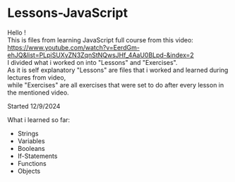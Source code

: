 # Lessons-JavaScript

Hello !\
This is files from learning JavaScript full course from this video: https://www.youtube.com/watch?v=EerdGm-ehJQ&list=PLpiSUXyZN3ZqnStNQwsJHf_4AaU0BLpd-&index=2 \
I divided what i worked on into "Lessons" and "Exercises".\
As it is self explanatory "Lessons" are files that i worked and learned during lectures from video,\
while "Exercises" are all exercises that were set to do after every lesson in the mentioned video.

Started 12/9/2024

What i learned so far:

- Strings
- Variables
- Booleans
- If-Statements
- Functions
- Objects
